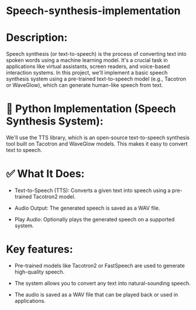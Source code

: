 # Speech-synthesis-implementation
# Description:
Speech synthesis (or text-to-speech) is the process of converting text into spoken words using a machine learning model. It's a crucial task in applications like virtual assistants, screen readers, and voice-based interaction systems. In this project, we'll implement a basic speech synthesis system using a pre-trained text-to-speech model (e.g., Tacotron or WaveGlow), which can generate human-like speech from text.

# 🧪 Python Implementation (Speech Synthesis System):
We'll use the TTS library, which is an open-source text-to-speech synthesis tool built on Tacotron and WaveGlow models. This makes it easy to convert text to speech.

# ✅ What It Does:
* Text-to-Speech (TTS): Converts a given text into speech using a pre-trained Tacotron2 model.

* Audio Output: The generated speech is saved as a WAV file.

* Play Audio: Optionally plays the generated speech on a supported system.

# Key features:
* Pre-trained models like Tacotron2 or FastSpeech are used to generate high-quality speech.

* The system allows you to convert any text into natural-sounding speech.

* The audio is saved as a WAV file that can be played back or used in applications.
